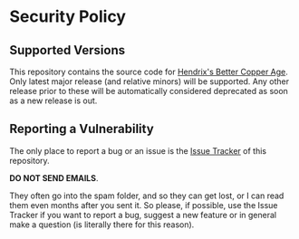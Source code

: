 # Security Policy

## Supported Versions

This repository contains the source code for [Hendrix's Better Copper Age](https://modrinth.com/mod/hendrixs-better-copper-age).
Only latest major release (and relative minors) will be supported. Any other release prior to these will be automatically considered deprecated as soon as a new release is out.

## Reporting a Vulnerability

The only place to report a bug or an issue is the [Issue Tracker](https://github.com/JimiIT92/BetterCopperAge/issues) of this repository.

**DO NOT SEND EMAILS**.

They often go into the spam folder, and so they can get lost, or I can read them even months after you sent it.
So please, if possible, use the Issue Tracker if you want to report a bug, suggest a new feature or in general make a question (is literally there for this reason).